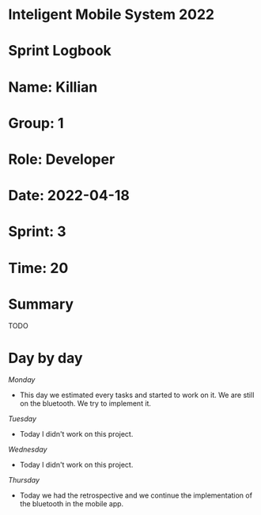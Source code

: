 #
# **Inteligent Mobile System 2022**
#
#
#
# **Sprint Logbook**
# **Name:	Killian**
# **Group:	1**
# **Role:	Developer**
# **Date:	2022-04-18**
# **Sprint: 	3**
# **Time: 	20**
#
# **Summary**
TODO

# **Day by day**
*Monday*
- This day we estimated every tasks and started to work on it. We are still on the bluetooth. We try to implement it.

*Tuesday*
- Today I didn't work on this project.

*Wednesday*
- Today I didn't work on this project.

*Thursday*
- Today we had the retrospective and we continue the implementation of the bluetooth in the mobile app.
